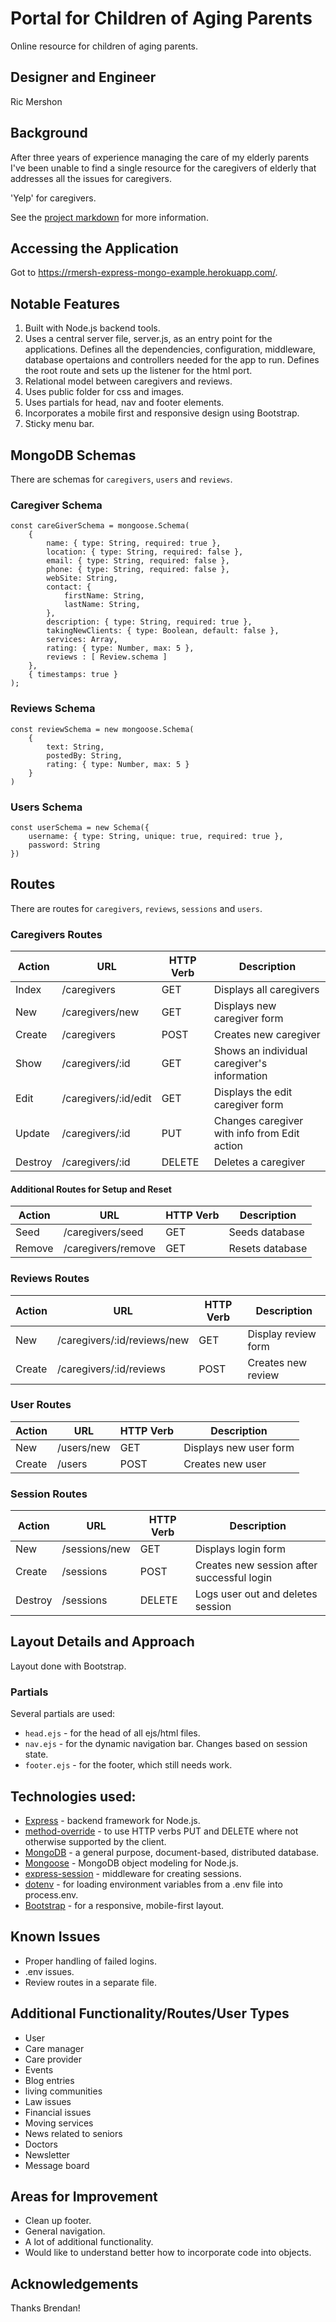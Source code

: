 # Portal for Children of Aging Parents
Online resource for children of aging parents.

## Designer and Engineer
Ric Mershon

## Background
After three years of experience managing the care of my elderly parents I've been unable to find a single resource for the caregivers of elderly that addresses all the issues for caregivers.

'Yelp' for caregivers.

See the [project markdown](https://git.generalassemb.ly/Software-Engineering-Immersive-Remote/SEIR-Waverider/tree/master/projects/project_2) for more information.
## Accessing the Application

Got to https://rmersh-express-mongo-example.herokuapp.com/.

## Notable Features

1. Built with Node.js backend tools.
2. Uses a central server file, server.js, as an entry point for the applications. Defines all the dependencies, configuration, middleware, database opertaions and controllers needed for the app to run. Defines the root route and sets up the listener for the html port.
3. Relational model between caregivers and reviews.
4. Uses public folder for css and images.
5. Uses partials for head, nav and footer elements.
6. Incorporates a mobile first and responsive design using Bootstrap.
7. Sticky menu bar.

## MongoDB Schemas
There are schemas for `caregivers`, `users` and `reviews`.

### Caregiver Schema
```
const careGiverSchema = mongoose.Schema(
    {
        name: { type: String, required: true },
        location: { type: String, required: false },
        email: { type: String, required: false },
        phone: { type: String, required: false },
        webSite: String,
        contact: {
            firstName: String,
            lastName: String,
        },
        description: { type: String, required: true },
        takingNewClients: { type: Boolean, default: false },
        services: Array,
        rating: { type: Number, max: 5 },
        reviews : [ Review.schema ]
    },
    { timestamps: true }
);
```
### Reviews Schema
```
const reviewSchema = new mongoose.Schema(
    {
        text: String,
        postedBy: String,
        rating: { type: Number, max: 5 }
    }
)
```
### Users Schema
```
const userSchema = new Schema({
    username: { type: String, unique: true, required: true },
    password: String
})
```

## Routes
There are routes for `caregivers`, `reviews`, `sessions` and `users`.

### Caregivers Routes

| Action | URL | HTTP Verb | Description |
| ------ |---  | --------- | ----------- |
| Index | /caregivers | GET | Displays all caregivers |
| New | /caregivers/new | GET | Displays new caregiver form |
| Create | /caregivers | POST | Creates new caregiver |
| Show | /caregivers/:id | GET | Shows an individual caregiver's information |
| Edit | /caregivers/:id/edit | GET | Displays the edit caregiver form |
| Update | /caregivers/:id | PUT | Changes caregiver with info from Edit action |
| Destroy | /caregivers/:id | DELETE | Deletes a caregiver |

#### Additional Routes for Setup and Reset

| Action | URL | HTTP Verb | Description |
| ------ |---  | --------- | ----------- |
| Seed | /caregivers/seed | GET | Seeds database |
| Remove | /caregivers/remove | GET | Resets database |

### Reviews Routes

| Action | URL | HTTP Verb | Description |
| ------ |---  | --------- | ----------- |
| New | /caregivers/:id/reviews/new | GET | Display review form |
| Create | /caregivers/:id/reviews | POST | Creates new review |

### User Routes

| Action | URL | HTTP Verb | Description |
| ------ |---  | --------- | ----------- |
| New | /users/new | GET | Displays new user form |
| Create | /users | POST | Creates new user |

### Session Routes

| Action | URL | HTTP Verb | Description |
| ------ |---  | --------- | ----------- |
| New | /sessions/new | GET | Displays login form |
| Create | /sessions | POST | Creates new session after successful login |
| Destroy | /sessions | DELETE | Logs user out and deletes session |


## Layout Details and Approach
Layout done with Bootstrap.

### Partials
Several partials are used:

* `head.ejs` - for the head of all ejs/html files.
* `nav.ejs` - for the dynamic navigation bar. Changes based on session state.
* `footer.ejs` - for the footer, which still needs work.

## Technologies used:

* [Express](https://expressjs.com/) - backend framework for Node.js.
* [method-override](https://www.npmjs.com/package/method-override) - to use HTTP verbs PUT and DELETE where not otherwise supported by the client.
* [MongoDB](https://www.mongodb.com/) - a general purpose, document-based, distributed database.
* [Mongoose](https://mongoosejs.com/) - MongoDB object modeling for Node.js.
* [express-session](https://www.npmjs.com/package/express-session) - middleware for creating sessions.
* [dotenv](https://www.npmjs.com/package/dotenv) - for loading environment variables from a .env file into process.env.
* [Bootstrap](https://getbootstrap.com/) - for a responsive, mobile-first layout.


## Known Issues
* Proper handling of failed logins.
* .env issues.
* Review routes in a separate file.

## Additional Functionality/Routes/User Types
* User
* Care manager
* Care provider
* Events
* Blog entries
* living communities
* Law issues
* Financial issues
* Moving services
* News related to seniors
* Doctors
* Newsletter
* Message board

## Areas for Improvement
* Clean up footer.
* General navigation.
* A lot of additional functionality.
* Would like to understand better how to incorporate code into objects.

## Acknowledgements
Thanks Brendan!
